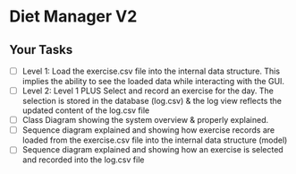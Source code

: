 # Diet Manager V2

## Your Tasks

- [ ] Level 1: Load the exercise.csv file into the internal data structure. This implies the ability to see the loaded data while interacting with the GUI.
- [ ] Level 2: Level 1 PLUS Select and record an exercise for the day. The selection is stored in the database (log.csv) & the log view reflects the updated content of the log.csv file
- [ ] Class Diagram showing the system overview & properly explained.
- [ ] Sequence diagram explained and showing how exercise records are loaded from the exercise.csv file into the internal data structure (model)
- [ ] Sequence diagram explained and showing how an exercise is selected and recorded into the log.csv file 
